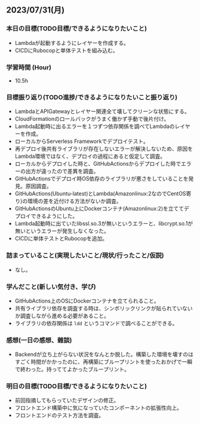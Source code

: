 ## 2023/07/31(月)

### 本日の目標(TODO目標/できるようになりたいこと)

- Lambdaが起動するようにレイヤーを作成する。
- CICDにRubocopと単体テストを組み込む。

### 学習時間 (Hour)

- 10.5h

### 目標振り返り(TODO進捗/できるようになりたいこと振り返り)

- LambdaとAPIGatewayとレイヤー関連全て壊してクリーンな状態にする。
- CloudFormationのロールバックがうまく働かず手動で後片付け。
- Lambda起動時に出るエラーを１つずつ依存関係を調べてLambdaのレイヤーを作成。
- ローカルからServerless Frameworkでデプロイテスト。
- 再デプロイ後共有ライブラリが存在しないエラーが解決しないため、原因をLambda環境ではなく、デプロイの過程にあると仮定して調査。
- ローカルからデプロイした時と、GitHubActionsからデプロイした時でエラーの出方が違ったので差異を調査。
- GitHubActionsでデプロイ時OS依存のライブラリが悪さをしていることを発見。原因調査。
- GitHubActions(Ubuntu-latest)とLambda(Amazonlinux:2なのでCentOS寄り)の環境の差を近付ける方法がないか調査。
- GitHubActionsのUbuntu上にDockerコンテナ(Amazonlinux:2)を立ててデプロイできるようにした。
- Lambda起動時に出ていたlibssl.so.3が無いというエラーと、libcrypt.so.1が無いというエラーが発生しなくなった。
- CICDに単体テストとRubocopを追加。

### 詰まっていること(実現したいこと/現状/行ったこと/仮説)

- なし。

### 学んだこと(新しい気付き、学び)

- GitHubActions上のOSにDockerコンテナを立てられること。
- 共有ライブラリ依存を調査する時は、シンボリックリンクが貼られていないか調査しながら進める必要があること。
- ライブラリの依存関係は `ldd` というコマンドで調べることができる。

### 感想(一日の感想、雜談)

- Backendが立ち上がらない状況をなんとか脱した。構築した環境を壊すのはすごく時間がかかったのに、再構築にブループリントを使ったおかげで一瞬で終わった。持っててよかったブループリント。

### 明日の目標(TODO目標/できるようになりたいこと)

- 前回指摘してもらっていたデザインの修正。
- フロントエンド構築中に気になっていたコンポーネントの拡張性向上。
- フロントエンドのテスト方法を調査。
